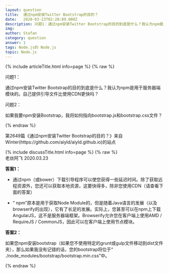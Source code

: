 ```yaml
---
layout: question
title:  通过npm安装Twitter Bootstrap的目的？
date:   2020-03-23T02:28:09.000Z
description: 问题1：通过npm安装Twitter Bootstrap的目的到底是什么？我认为npm是用于服务器端模块的。自己提供引导文件比使用CDN更快吗？问...
img: 
author: Stafan
category: question
answer: 1
tags: Node.js的 Node.js
topic: Node.js
---
```

<div class="article-root">
  <div class="article">
    {% include articleTitle.html info=page %}
    {% raw %}
    <div class="article-content"><p><font style="vertical-align: inherit;"><font style="vertical-align: inherit;">问题1：</font></font></p>

<p><font style="vertical-align: inherit;"><font style="vertical-align: inherit;">通过npm安装Twitter Bootstrap的目的到底是什么？</font><font style="vertical-align: inherit;">我认为npm是用于服务器端模块的。</font><font style="vertical-align: inherit;">自己提供引导文件比使用CDN更快吗？</font></font></p>

<p><font style="vertical-align: inherit;"><font style="vertical-align: inherit;">问题2：</font></font></p>

<p><font style="vertical-align: inherit;"><font style="vertical-align: inherit;">如果我要npm安装Bootstrap，我将如何指向bootstrap.js和bootstrap.css文件？</font></font></p></div>
    {% endraw %}
  </div>
  <p class="winter_mark">第2649篇《通过npm安装Twitter Bootstrap的目的？》来自Winter(https://github.com/aiyld/aiyld.github.io)的站点</p>
  <div class="discuss-wrapper">
    {% include discussTitle.html info=page %}
    {% raw %}
    <div class="discuss-list">
    <div class="discuss-item">
        <div class="discuss-parent">
          <div class="discuss-meta">
            <span class="discuss-user">老丝阿飞</span>
            <span class="discuss-time">2020.03.23</span>
          </div>
          <div class="discuss-comment"><p><strong><font style="vertical-align: inherit;"><font style="vertical-align: inherit;">答案1：</font></font></strong></p>

<ul>
<li><p><font style="vertical-align: inherit;"><font style="vertical-align: inherit;">通过npm（或bower）下载引导程序可以使您获得一些延迟时间。</font><font style="vertical-align: inherit;">除了获取远程资源外，您还可以获取本地资源，这要快得多，除非您使用CDN（请查看下面的答案）</font></font></p></li>
<li><p><font style="vertical-align: inherit;"><font style="vertical-align: inherit;">“ npm”原本是用于获取Node Module的，但是随着Java语言的发展（以及browserify的出现），它有了长足的发展。</font><font style="vertical-align: inherit;">实际上，您甚至可以在npm上下载AngularJS，这不是服务器端框架。</font><font style="vertical-align: inherit;">Browserify允许您在客户端上使用AMD / RequireJS / CommonJS，因此可以在客户端上使用节点模块。</font></font></p></li>
</ul>

<p><strong><font style="vertical-align: inherit;"><font style="vertical-align: inherit;">答案2：</font></font></strong></p>

<p><font style="vertical-align: inherit;"><font style="vertical-align: inherit;">如果您npm安装bootstrap（如果您不使用特定的grunt或gulp文件移动到dist文件夹），那么如果我没有记错的话，您的bootstrap将位于“ ./node_modules/bootstrap/bootstrap.min.css”中。</font></font></p></div>
        </div></div>
    </div>
    {% endraw %}
  </div>
<div>
